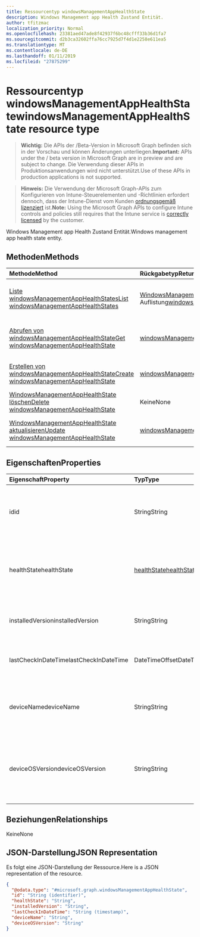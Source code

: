 ```yaml
---
title: Ressourcentyp windowsManagementAppHealthState
description: Windows Management app Health Zustand Entität.
author: tfitzmac
localization_priority: Normal
ms.openlocfilehash: 23381aed47ade8f42937f6bc48cfff33b36d1fa7
ms.sourcegitcommit: d2b3ca32602ffa76cc7925d7f4d1e2258e611ea5
ms.translationtype: MT
ms.contentlocale: de-DE
ms.lasthandoff: 01/11/2019
ms.locfileid: "27875299"
---
```

# <a name="windowsmanagementapphealthstate-resource-type"></a><span data-ttu-id="8e908-103">Ressourcentyp windowsManagementAppHealthState</span><span class="sxs-lookup"><span data-stu-id="8e908-103">windowsManagementAppHealthState resource type</span></span>

> <span data-ttu-id="8e908-104">**Wichtig:** Die APIs der /Beta-Version in Microsoft Graph befinden sich in der Vorschau und können Änderungen unterliegen.</span><span class="sxs-lookup"><span data-stu-id="8e908-104">**Important:** APIs under the / beta version in Microsoft Graph are in preview and are subject to change.</span></span> <span data-ttu-id="8e908-105">Die Verwendung dieser APIs in Produktionsanwendungen wird nicht unterstützt.</span><span class="sxs-lookup"><span data-stu-id="8e908-105">Use of these APIs in production applications is not supported.</span></span>

> <span data-ttu-id="8e908-106">**Hinweis:** Die Verwendung der Microsoft Graph-APIs zum Konfigurieren von Intune-Steuerelementen und -Richtlinien erfordert dennoch, dass der Intune-Dienst vom Kunden [ordnungsgemäß lizenziert](https://go.microsoft.com/fwlink/?linkid=839381) ist.</span><span class="sxs-lookup"><span data-stu-id="8e908-106">**Note:** Using the Microsoft Graph APIs to configure Intune controls and policies still requires that the Intune service is [correctly licensed](https://go.microsoft.com/fwlink/?linkid=839381) by the customer.</span></span>

<span data-ttu-id="8e908-107">Windows Management app Health Zustand Entität.</span><span class="sxs-lookup"><span data-stu-id="8e908-107">Windows management app health state entity.</span></span>
## <a name="methods"></a><span data-ttu-id="8e908-108">Methoden</span><span class="sxs-lookup"><span data-stu-id="8e908-108">Methods</span></span>
|<span data-ttu-id="8e908-109">Methode</span><span class="sxs-lookup"><span data-stu-id="8e908-109">Method</span></span>|<span data-ttu-id="8e908-110">Rückgabetyp</span><span class="sxs-lookup"><span data-stu-id="8e908-110">Return Type</span></span>|<span data-ttu-id="8e908-111">Beschreibung</span><span class="sxs-lookup"><span data-stu-id="8e908-111">Description</span></span>|
|:---|:---|:---|
|[<span data-ttu-id="8e908-112">Liste windowsManagementAppHealthStates</span><span class="sxs-lookup"><span data-stu-id="8e908-112">List windowsManagementAppHealthStates</span></span>](../api/intune-devices-windowsmanagementapphealthstate-list.md)|<span data-ttu-id="8e908-113">[WindowsManagementAppHealthState](../resources/intune-devices-windowsmanagementapphealthstate.md) -Auflistung</span><span class="sxs-lookup"><span data-stu-id="8e908-113">[windowsManagementAppHealthState](../resources/intune-devices-windowsmanagementapphealthstate.md) collection</span></span>|<span data-ttu-id="8e908-114">Listeneigenschaften und Beziehungen der [WindowsManagementAppHealthState](../resources/intune-devices-windowsmanagementapphealthstate.md) -Objekte.</span><span class="sxs-lookup"><span data-stu-id="8e908-114">List properties and relationships of the [windowsManagementAppHealthState](../resources/intune-devices-windowsmanagementapphealthstate.md) objects.</span></span>|
|[<span data-ttu-id="8e908-115">Abrufen von windowsManagementAppHealthState</span><span class="sxs-lookup"><span data-stu-id="8e908-115">Get windowsManagementAppHealthState</span></span>](../api/intune-devices-windowsmanagementapphealthstate-get.md)|[<span data-ttu-id="8e908-116">windowsManagementAppHealthState</span><span class="sxs-lookup"><span data-stu-id="8e908-116">windowsManagementAppHealthState</span></span>](../resources/intune-devices-windowsmanagementapphealthstate.md)|<span data-ttu-id="8e908-117">Lesen Sie Eigenschaften und Beziehungen des [WindowsManagementAppHealthState](../resources/intune-devices-windowsmanagementapphealthstate.md) -Objekts.</span><span class="sxs-lookup"><span data-stu-id="8e908-117">Read properties and relationships of the [windowsManagementAppHealthState](../resources/intune-devices-windowsmanagementapphealthstate.md) object.</span></span>|
|[<span data-ttu-id="8e908-118">Erstellen von windowsManagementAppHealthState</span><span class="sxs-lookup"><span data-stu-id="8e908-118">Create windowsManagementAppHealthState</span></span>](../api/intune-devices-windowsmanagementapphealthstate-create.md)|[<span data-ttu-id="8e908-119">windowsManagementAppHealthState</span><span class="sxs-lookup"><span data-stu-id="8e908-119">windowsManagementAppHealthState</span></span>](../resources/intune-devices-windowsmanagementapphealthstate.md)|<span data-ttu-id="8e908-120">Erstellen eines neuen [WindowsManagementAppHealthState](../resources/intune-devices-windowsmanagementapphealthstate.md) -Objekts.</span><span class="sxs-lookup"><span data-stu-id="8e908-120">Create a new [windowsManagementAppHealthState](../resources/intune-devices-windowsmanagementapphealthstate.md) object.</span></span>|
|[<span data-ttu-id="8e908-121">WindowsManagementAppHealthState löschen</span><span class="sxs-lookup"><span data-stu-id="8e908-121">Delete windowsManagementAppHealthState</span></span>](../api/intune-devices-windowsmanagementapphealthstate-delete.md)|<span data-ttu-id="8e908-122">Keine</span><span class="sxs-lookup"><span data-stu-id="8e908-122">None</span></span>|<span data-ttu-id="8e908-123">Löscht eine [WindowsManagementAppHealthState](../resources/intune-devices-windowsmanagementapphealthstate.md).</span><span class="sxs-lookup"><span data-stu-id="8e908-123">Deletes a [windowsManagementAppHealthState](../resources/intune-devices-windowsmanagementapphealthstate.md).</span></span>|
|[<span data-ttu-id="8e908-124">WindowsManagementAppHealthState aktualisieren</span><span class="sxs-lookup"><span data-stu-id="8e908-124">Update windowsManagementAppHealthState</span></span>](../api/intune-devices-windowsmanagementapphealthstate-update.md)|[<span data-ttu-id="8e908-125">windowsManagementAppHealthState</span><span class="sxs-lookup"><span data-stu-id="8e908-125">windowsManagementAppHealthState</span></span>](../resources/intune-devices-windowsmanagementapphealthstate.md)|<span data-ttu-id="8e908-126">Aktualisieren Sie die Eigenschaften eines [WindowsManagementAppHealthState](../resources/intune-devices-windowsmanagementapphealthstate.md) -Objekts.</span><span class="sxs-lookup"><span data-stu-id="8e908-126">Update the properties of a [windowsManagementAppHealthState](../resources/intune-devices-windowsmanagementapphealthstate.md) object.</span></span>|

## <a name="properties"></a><span data-ttu-id="8e908-127">Eigenschaften</span><span class="sxs-lookup"><span data-stu-id="8e908-127">Properties</span></span>
|<span data-ttu-id="8e908-128">Eigenschaft</span><span class="sxs-lookup"><span data-stu-id="8e908-128">Property</span></span>|<span data-ttu-id="8e908-129">Typ</span><span class="sxs-lookup"><span data-stu-id="8e908-129">Type</span></span>|<span data-ttu-id="8e908-130">Beschreibung</span><span class="sxs-lookup"><span data-stu-id="8e908-130">Description</span></span>|
|:---|:---|:---|
|<span data-ttu-id="8e908-131">id</span><span class="sxs-lookup"><span data-stu-id="8e908-131">id</span></span>|<span data-ttu-id="8e908-132">String</span><span class="sxs-lookup"><span data-stu-id="8e908-132">String</span></span>|<span data-ttu-id="8e908-133">Eindeutiger Bezeichner für den Zustand des Windows Management-app</span><span class="sxs-lookup"><span data-stu-id="8e908-133">Unique Identifier for the Windows management app health state</span></span>|
|<span data-ttu-id="8e908-134">healthState</span><span class="sxs-lookup"><span data-stu-id="8e908-134">healthState</span></span>|[<span data-ttu-id="8e908-135">healthState</span><span class="sxs-lookup"><span data-stu-id="8e908-135">healthState</span></span>](../resources/intune-devices-healthstate.md)|<span data-ttu-id="8e908-136">Windows Management app Zustand.</span><span class="sxs-lookup"><span data-stu-id="8e908-136">Windows management app health state.</span></span> <span data-ttu-id="8e908-137">Mögliche Werte sind: `unknown`, `healthy` und `unhealthy`.</span><span class="sxs-lookup"><span data-stu-id="8e908-137">Possible values are: `unknown`, `healthy`, `unhealthy`.</span></span>|
|<span data-ttu-id="8e908-138">installedVersion</span><span class="sxs-lookup"><span data-stu-id="8e908-138">installedVersion</span></span>|<span data-ttu-id="8e908-139">String</span><span class="sxs-lookup"><span data-stu-id="8e908-139">String</span></span>|<span data-ttu-id="8e908-140">Windows Management-app-Version installiert.</span><span class="sxs-lookup"><span data-stu-id="8e908-140">Windows management app installed version.</span></span>|
|<span data-ttu-id="8e908-141">lastCheckInDateTime</span><span class="sxs-lookup"><span data-stu-id="8e908-141">lastCheckInDateTime</span></span>|<span data-ttu-id="8e908-142">DateTimeOffset</span><span class="sxs-lookup"><span data-stu-id="8e908-142">DateTimeOffset</span></span>|<span data-ttu-id="8e908-143">Windows Management app Einchecken zuletzt.</span><span class="sxs-lookup"><span data-stu-id="8e908-143">Windows management app last check-in time.</span></span>|
|<span data-ttu-id="8e908-144">deviceName</span><span class="sxs-lookup"><span data-stu-id="8e908-144">deviceName</span></span>|<span data-ttu-id="8e908-145">String</span><span class="sxs-lookup"><span data-stu-id="8e908-145">String</span></span>|<span data-ttu-id="8e908-146">Name des Geräts, auf dem Windows Management-app installiert ist.</span><span class="sxs-lookup"><span data-stu-id="8e908-146">Name of the device on which Windows management app is installed.</span></span>|
|<span data-ttu-id="8e908-147">deviceOSVersion</span><span class="sxs-lookup"><span data-stu-id="8e908-147">deviceOSVersion</span></span>|<span data-ttu-id="8e908-148">String</span><span class="sxs-lookup"><span data-stu-id="8e908-148">String</span></span>|<span data-ttu-id="8e908-149">Windows 10 Betriebssystemversion des Geräts, auf dem Windows Management-app installiert ist.</span><span class="sxs-lookup"><span data-stu-id="8e908-149">Windows 10 OS version of the device on which Windows management app is installed.</span></span>|

## <a name="relationships"></a><span data-ttu-id="8e908-150">Beziehungen</span><span class="sxs-lookup"><span data-stu-id="8e908-150">Relationships</span></span>
<span data-ttu-id="8e908-151">Keine</span><span class="sxs-lookup"><span data-stu-id="8e908-151">None</span></span>
## <a name="json-representation"></a><span data-ttu-id="8e908-152">JSON-Darstellung</span><span class="sxs-lookup"><span data-stu-id="8e908-152">JSON Representation</span></span>
<span data-ttu-id="8e908-153">Es folgt eine JSON-Darstellung der Ressource.</span><span class="sxs-lookup"><span data-stu-id="8e908-153">Here is a JSON representation of the resource.</span></span>
<!-- {
  "blockType": "resource",
  "keyProperty": "id",
  "@odata.type": "microsoft.graph.windowsManagementAppHealthState"
}
-->
``` json
{
  "@odata.type": "#microsoft.graph.windowsManagementAppHealthState",
  "id": "String (identifier)",
  "healthState": "String",
  "installedVersion": "String",
  "lastCheckInDateTime": "String (timestamp)",
  "deviceName": "String",
  "deviceOSVersion": "String"
}
```





